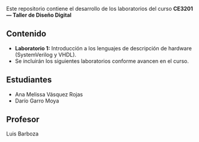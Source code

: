 Este repositorio contiene el desarrollo de los laboratorios del curso **CE3201 — Taller de Diseño Digital**

## Contenido
- **Laboratorio 1:** Introducción a los lenguajes de descripción de hardware (SystemVerilog y VHDL).  
- Se incluirán los siguientes laboratorios conforme avancen en el curso.  

## Estudiantes
- Ana Melissa Vásquez Rojas  
- Darío Garro Moya  

## Profesor
Luis Barboza  
